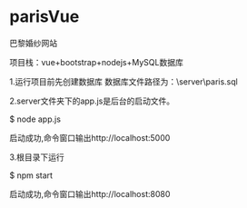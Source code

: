 # parisVue

巴黎婚纱网站

项目栈：vue+bootstrap+nodejs+MySQL数据库

1.运行项目前先创建数据库
数据库文件路径为：\server\paris.sql

2.server文件夹下的app.js是后台的启动文件。

$ node app.js

启动成功,命令窗口输出http://localhost:5000

3.根目录下运行

$ npm start

启动成功,命令窗口输出http://localhost:8080

